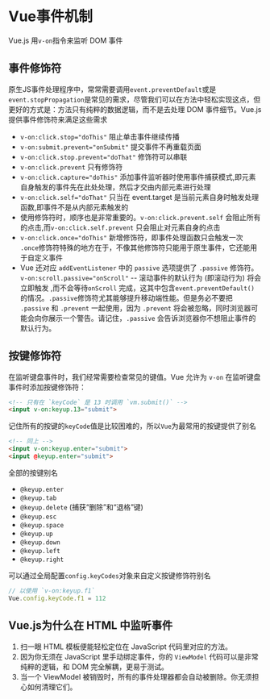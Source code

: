 # Vue事件机制

Vue.js 用`v-on`指令来监听 DOM 事件

## 事件修饰符

原生JS事件处理程序中，常常需要调用`event.preventDefault`或是`event.stopPropagation`是常见的需求，尽管我们可以在方法中轻松实现这点，但更好的方式是：方法只有纯粹的数据逻辑，而不是去处理 DOM 事件细节。Vue.js提供事件修饰符来满足这些需求

* `v-on:click.stop="doThis"` 阻止单击事件继续传播
* `v-on:submit.prevent="onSubmit"` 提交事件不再重载页面
* `v-on:click.stop.prevent="doThat"` 修饰符可以串联
* `v-on:click.prevent` 只有修饰符
* `v-on:click.capture="doThis"` 添加事件监听器时使用事件捕获模式,即元素自身触发的事件先在此处处理，然后才交由内部元素进行处理
* `v-on:click.self="doThat"` 只当在 event.target 是当前元素自身时触发处理函数,即事件不是从内部元素触发的
* 使用修饰符时，顺序也是非常重要的。`v-on:click.prevent.self`  会阻止所有的点击,而`v-on:click.self.prevent` 只会阻止对元素自身的点击
* `v-on:click.once="doThis"` 新增修饰符，即事件处理函数只会触发一次 `.once`修饰符特殊的地方在于，不像其他修饰符只能用于原生事件，它还能用于自定义事件
* Vue 还对应 `addEventListener` 中的 `passive` 选项提供了 `.passive` 修饰符。 `v-on:scroll.passive="onScroll"` -- 滚动事件的默认行为 (即滚动行为) 将会立即触发 ,而不会等待`onScroll` 完成，这其中包含`event.preventDefault()` 的情况。`.passive`修饰符尤其能够提升移动端性能。但是务必不要把 `.passive` 和 `.prevent` 一起使用，因为 `.prevent` 将会被忽略，同时浏览器可能会向你展示一个警告。请记住，`.passive` 会告诉浏览器你不想阻止事件的默认行为。

## 按键修饰符

在监听键盘事件时，我们经常需要检查常见的键值。Vue 允许为 `v-on` 在监听键盘事件时添加按键修饰符：

```html
<!-- 只有在 `keyCode` 是 13 时调用 `vm.submit()` -->
<input v-on:keyup.13="submit">
```

记住所有的按键的`keyCode`值是比较困难的，所以`Vue`为最常用的按键提供了别名

```html
<!-- 同上 -->
<input v-on:keyup.enter="submit">
<input @keyup.enter="submit">
```

全部的按键别名

* `@keyup.enter`
* `@keyup.tab`
* `@keyup.delete` (捕获“删除”和“退格”键)
* `@keyup.esc`
* `@keyup.space`
* `@keyup.up`
* `@keyup.down`
* `@keyup.left`
* `@keyup.right`

可以通过全局配置`config.keyCodes`对象来自定义按键修饰符别名

```js
// 以使用 `v-on:keyup.f1`
Vue.config.keyCode.f1 = 112
```

## Vue.js为什么在 HTML 中监听事件

1. 扫一眼 HTML 模板便能轻松定位在 JavaScript 代码里对应的方法。
2. 因为你无须在 JavaScript 里手动绑定事件，你的 `ViewModel` 代码可以是非常纯粹的逻辑，和 DOM 完全解耦，更易于测试。
3. 当一个 ViewModel 被销毁时，所有的事件处理器都会自动被删除。你无须担心如何清理它们。